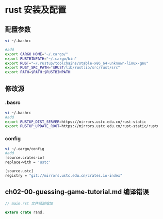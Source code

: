 # rust 安装及配置

## 配置参数

```bash
vi ~/.bashrc

#add
export CARGO_HOME="~/.cargo/"
export RUSTBINPATH="~/.cargo/bin"
export RUST="~/.rustup/toolchains/stable-x86_64-unknown-linux-gnu"
export RUST_SRC_PATH="$RUST/lib/rustlib/src/rust/src"
export PATH=$PATH:$RUSTBINPATH
```

## 修改源

### .basrc

```bash
vi ~/.bashrc
#add
export RUSTUP_DIST_SERVER=https://mirrors.ustc.edu.cn/rust-static
export RUSTUP_UPDATE_ROOT=https://mirrors.ustc.edu.cn/rust-static/rustup
```

### config

```bash
vi ~/.cargo/config
#add
[source.crates-io]
replace-with = 'ustc'

[source.ustc]
registry = "git://mirrors.ustc.edu.cn/crates.io-index"
```

## ch02-00-guessing-game-tutorial.md 编译错误

```rust
// main.rst 文件顶部增加

extern crate rand;
```
